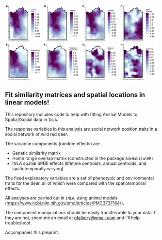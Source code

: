 ![banner](https://github.com/gfalbery/Spocial_Deer/blob/master/Banner.jpeg)

## Fit similarity matrices and spatial locations in linear models!

This repository includes code to help with fitting Animal Models to Spatial/Social data in `INLA`.

The response variables in this analysis are social network position traits in a social network of wild red deer.

The variance components (random effects) are: 
- Genetic similarity matrix
- Home range overlap matrix (constructed in the package `AdeHabitatHR`) 
- INLA spatial SPDE effects (lifetime centroids, annual centroids, and spatiotemporally varying)

The fixed explanatory variables are a set of phenotypic and environmental traits for the deer, all of which were compared with the spatiotemporal effects.

All analyses are carried out in `INLA`, using animal models (https://www.ncbi.nlm.nih.gov/pmc/articles/PMC3737164/).

The component manipulations should be easily transferrable to your data. If they are not, shoot me an email at gfalbery@gmail.com and I'll help troubleshoot.

Accompanies this preprint: 
